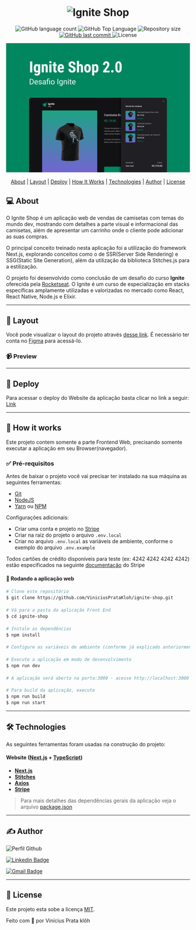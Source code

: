 <h1 align="center">
    <img alt="Ignite Shop" title="" src=".github/logo-ignite-shop.svg" />
</h1>

<p align="center">
  <img alt="GitHub language count" src="https://img.shields.io/github/languages/count/ViniciusPrataKloh/ignite-shop">

  <img alt="GitHub Top Language" src="https://img.shields.io/github/languages/top/ViniciusPrataKloh/ignite-shop" />

  <img alt="Repository size" src="https://img.shields.io/github/repo-size/ViniciusPrataKloh/ignite-shop">
  
  <a href="https://github.com/pabloxt14/Github-Blog/commits/master">
    <img alt="GitHub last commit" src="https://img.shields.io/github/last-commit/ViniciusPrataKloh/ignite-shop">
  </a>
    
   <img alt="License" src="https://img.shields.io/badge/license-MIT-blue">
</p>

<p>
  <img src="./public/cover.png" alt="cover ignite-shop" />
</p>

<p align="center">
 <a href="#-about">About</a> |
 <a href="#-layout">Layout</a> | 
 <a href="#-deploy">Deploy</a> | 
 <a href="#-how-it-works">How It Works</a> | 
 <a href="#-technologies">Technologies</a> | 
 <a href="#-author">Author</a> | 
 <a href="#-license">License</a>
</p>


## 💻 About

O Ignite Shop é um aplicação web de vendas de camisetas com temas do mundo dev, mostrando com detalhes a parte visual e informacional das camisetas, além de apresentar um carrinho onde o cliente pode adicionar as suas compras.  

O principal conceito treinado nesta aplicação foi a utilização do framework Next.js, explorando conceitos como o de SSR(Server Side Rendering) e SSG(Static Site Generation), além da utilização da biblioteca Stitches.js para a estilização.

O projeto foi desenvolvido como conclusão de um desafio do curso **Ignite** oferecida pela [Rocketseat](https://www.rocketseat.com.br/). O Ignite é um curso de especialização em stacks específicas amplamente utilizadas e valorizadas no mercado como React, React Native, Node.js e Elixir.

---

## 🎨 Layout

Você pode visualizar o layout do projeto através [desse link](https://www.figma.com/file/FxlDRKOmznBbTH8DsTgnZU/Ignite-Shop-2.0/duplicate). É necessário ter conta no [Figma](https://www.figma.com/) para acessá-lo.

### 📹 Preview

<!-- <p align="center">
  <img alt="Animated Web Demonstration" title="#Web" src=".github/ignite_shop-demonstration_01.gif" width="100%">
</p>
<p align="center">
  <img alt="Animated Web Demonstration" title="#Web" src=".github/ignite_shop-demonstration_02.gif" width="100%">
</p> -->

---

## 🔗 Deploy

Para acessar o deploy do Website da aplicação basta clicar no link a seguir: [Link](https://ignite-shop-ten-alpha.vercel.app/)

---

## 🚀 How it works

Este projeto contem somente a parte Frontend Web, precisando somente executar a aplicação em seu Browser(navegador).

### ✅ Pré-requisitos

Antes de baixar o projeto você vai precisar ter instalado na sua máquina as seguintes ferramentas:

* [Git](https://git-scm.com)
* [NodeJS](https://nodejs.org/en/)
* [Yarn](https://yarnpkg.com/) ou [NPM](https://www.npmjs.com/)


Configurações adicionais:
* Criar uma conta e projeto no [Stripe](https://stripe.com/br)
* Criar na raiz do projeto o arquivo `.env.local`
* Criar no arquivo `.env.local` as variáveis de ambiente, conforme o exemplo do arquivo `.env.example`

Todos cartões de crédito disponíveis para teste (ex: 4242 4242 4242 4242) estão especificados na seguinte [documentação](https://stripe.com/docs/testing#cards) do Stripe

#### 🧭 Rodando a aplicação web

```bash
# Clone este repositório
$ git clone https://github.com/ViniciusPrataKloh/ignite-shop.git

# Vá para a pasta da aplicação Front End
$ cd ignite-shop

# Instale as dependências
$ npm install

# Configure as variáveis de ambiente (conforme já explicado anteriormente)

# Execute a aplicação em modo de desenvolvimento
$ npm run dev

# A aplicação será aberta na porta:3000 - acesse http://localhost:3000

# Para build da aplicação, execute
$ npm run build
$ npm run start
```

---

## 🛠 Technologies

As seguintes ferramentas foram usadas na construção do projeto:

#### **Website**  ([Next.js](https://nextjs.org/)  +  [TypeScript](https://www.typescriptlang.org/))

-   **[Next.js](https://nextjs.org//)**
-   **[Stitches](https://stitches.dev/)**
-   **[Axios](https://github.com/axios/axios)**
-   **[Stripe](https://stripe.com/br)**
<!-- -   **[Use Shopping Cart](https://useshoppingcart.com/docs)**
-   **[RadixUI](https://www.radix-ui.com/)**
-   **[Swiper](https://swiperjs.com/)**
-   **[Phosphor-Icons](https://phosphoricons.com/)** -->

> Para mais detalhes das dependências gerais da aplicação veja o arquivo  [package.json](https://github.com/ViniciusPrataKloh/ignite-shop/blob/main/package.json)

---
<!-- 
## 👨‍💻 Contribuidores

💜 Um super thanks 👏 para essa galera que fez esse produto sair do campo da ideia e entrar nas lojas de aplicativos :)

<!-- ## 💪 Como contribuir para o projeto

1. Faça um **fork** do projeto.
2. Crie uma nova branch com as suas alterações: `git checkout -b my-feature`
3. Salve as alterações e crie uma mensagem de commit contando o que você fez: `git commit -m "feature: My new feature"`
4. Envie as suas alterações: `git push origin my-feature`
> Caso tenha alguma dúvida confira este [guia de como contribuir no GitHub](./CONTRIBUTING.md)

---
-->

## ✍ Author

<img alt="Perfil Github" title="Perfil Github" src="https://github.com/ViniciusPrataKloh.png" width="100px" />

[![Linkedin Badge](https://img.shields.io/badge/-Vinícius_Prata_Klôh-blue?style=flat-square&logo=Linkedin&logoColor=white&link=https://www.linkedin.com/in/vinicius-prata-kloh-8bb6581a8/)](https://www.linkedin.com/in/vinicius-prata-kloh-8bb6581a8/) 

[![Gmail Badge](https://img.shields.io/badge/-vinicius.prata.kloh@gmail.com-c14438?style=flat-square&logo=Gmail&logoColor=white&link=mailto:vinicius.prata.kloh@gmail.com)](mailto:vinicius.prata.kloh@gmail.com)

---

## 📝 License

Este projeto esta sobe a licença [MIT](./LICENSE).

Feito com 💜 por Vinícius Prata klôh